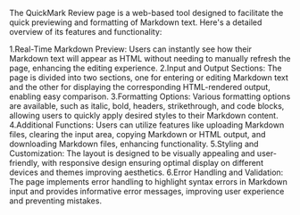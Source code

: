 The QuickMark Review page is a web-based tool designed to facilitate the quick previewing and formatting of Markdown text. Here's a detailed overview of its features and functionality:

1.Real-Time Markdown Preview: Users can instantly see how their Markdown text will appear as HTML without needing to manually refresh the page, enhancing the editing experience.
2.Input and Output Sections: The page is divided into two sections, one for entering or editing Markdown text and the other for displaying the corresponding HTML-rendered output, enabling easy comparison.
3.Formatting Options: Various formatting options are available, such as italic, bold, headers, strikethrough, and code blocks, allowing users to quickly apply desired styles to their Markdown content.
4.Additional Functions: Users can utilize features like uploading Markdown files, clearing the input area, copying Markdown or HTML output, and downloading Markdown files, enhancing functionality.
5.Styling and Customization: The layout is designed to be visually appealing and user-friendly, with responsive design ensuring optimal display on different devices and themes improving aesthetics.
6.Error Handling and Validation: The page implements error handling to highlight syntax errors in Markdown input and provides informative error messages, improving user experience and preventing mistakes.
